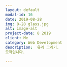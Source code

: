 ```yaml
---
layout: default
modal-id: 16
date: 2019-08-28
img: 8-28 glass.jpg
alt: image-alt
project-date: 8 2019
client: Me
category: Web Development
description:  유리 그리기.
모작입니다.

---
```

